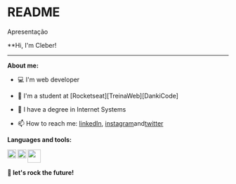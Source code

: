# README
Apresentação


**Hi, I'm Cleber! 

* * *

**About me:**
- 💻 I'm web developer
- 🚀 I'm a student  at [Rocketseat][TreinaWeb][DankiCode]
- 📝 I have a degree in Internet Systems



- 📫 How to reach me: [linkedIn](https://www.linkedin.com/in/cleber-junio-7b999967/), [instagram](https://www.instagram.com/juniocleberjunio/)and[twitter](https://twitter.com/CJMT77)



**Languages and tools:**

<img align="left" height="20" src="https://raw.githubusercontent.com/jakeliny/jakeliny/master/images/typescript.png">
<img align="left" height="20" src="https://raw.githubusercontent.com/jakeliny/jakeliny/master/images/javascript.png">
<img height="30" src="https://raw.githubusercontent.com/jakeliny/jakeliny/master/images/linux.png">



**🚀 let's rock the future!**
  
